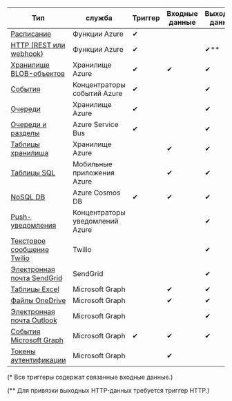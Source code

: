 | Тип | служба | Триггер | Входные данные | Выходные данные |  
| --- | --- | --- | --- | --- |  
| [Расписание](../articles/azure-functions/functions-bindings-timer.md)  |Функции Azure |✔ | | |  
| [HTTP (REST или webhook)](../articles/azure-functions/functions-bindings-http-webhook.md) |Функции Azure |✔ |  |✔\** |  
| [Хранилище BLOB-объектов](../articles/azure-functions/functions-bindings-storage-blob.md) |Хранилище Azure |✔ |✔ |✔ |  
| [События](../articles/azure-functions/functions-bindings-event-hubs.md) |Концентраторы событий Azure |✔ | |✔ |  
| [Очереди](../articles/azure-functions/functions-bindings-storage-queue.md) |Хранилище Azure |✔ | |✔ |  
| [Очереди и разделы](../articles/azure-functions/functions-bindings-service-bus.md) |Azure Service Bus |✔ | |✔ |  
| [Таблицы хранилища](../articles/azure-functions/functions-bindings-storage-table.md) |Хранилище Azure | |✔ |✔ |  
| [Таблицы SQL](../articles/azure-functions/functions-bindings-mobile-apps.md) |Мобильные приложения Azure | |✔ |✔ |  
| [NoSQL DB](../articles/azure-functions/functions-bindings-documentdb.md) | Azure Cosmos DB |✔ |✔ |✔ |  
| [Push-уведомления](../articles/azure-functions/functions-bindings-notification-hubs.md) |Концентраторы уведомлений Azure | | |✔ |  
| [Текстовое сообщение Twilio](../articles/azure-functions/functions-bindings-twilio.md) |Twilio | | |✔ |
| [Электронная почта SendGrid](../articles/azure-functions/functions-bindings-sendgrid.md) | SendGrid | | |✔ |
| [Таблицы Excel](../articles/azure-functions/functions-bindings-microsoft-graph.md) | Microsoft Graph | |✔ |✔ |
| [Файлы OneDrive](../articles/azure-functions/functions-bindings-microsoft-graph.md) | Microsoft Graph | |✔ |✔ |
| [Электронная почта Outlook](../articles/azure-functions/functions-bindings-microsoft-graph.md) | Microsoft Graph | | |✔ |
| [События Microsoft Graph](../articles/azure-functions/functions-bindings-microsoft-graph.md) | Microsoft Graph |✔ |✔ |✔ |
| [Токены аутентификации](../articles/azure-functions/functions-bindings-microsoft-graph.md) | Microsoft Graph | |✔ | |

(\* Все триггеры содержат связанные входные данные.)

(\** Для привязки выходных HTTP-данных требуется триггер HTTP.)


